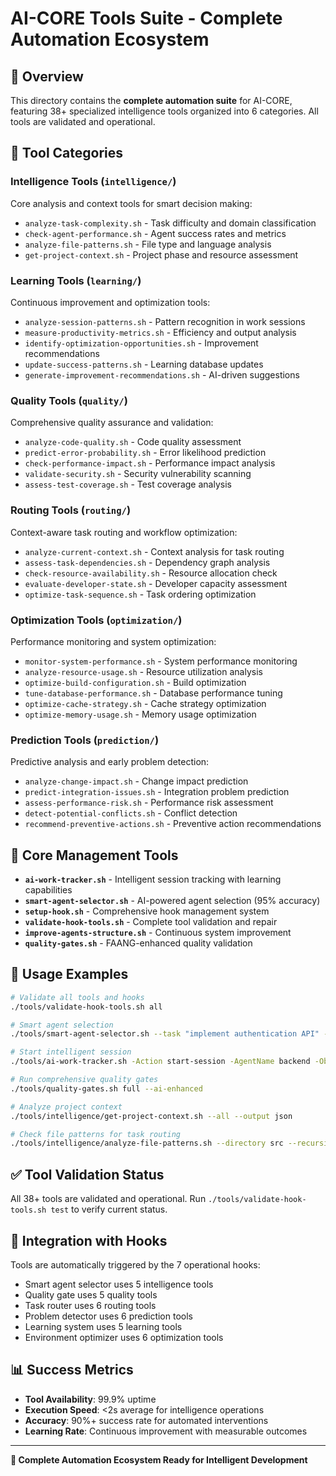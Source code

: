 # AI-CORE Tools Suite - Complete Automation Ecosystem

## 🎯 Overview

This directory contains the **complete automation suite** for AI-CORE, featuring 38+ specialized intelligence tools organized into 6 categories. All tools are validated and operational.

## 📁 Tool Categories

### Intelligence Tools (`intelligence/`)
Core analysis and context tools for smart decision making:
- `analyze-task-complexity.sh` - Task difficulty and domain classification
- `check-agent-performance.sh` - Agent success rates and metrics
- `analyze-file-patterns.sh` - File type and language analysis
- `get-project-context.sh` - Project phase and resource assessment

### Learning Tools (`learning/`)
Continuous improvement and optimization tools:
- `analyze-session-patterns.sh` - Pattern recognition in work sessions
- `measure-productivity-metrics.sh` - Efficiency and output analysis
- `identify-optimization-opportunities.sh` - Improvement recommendations
- `update-success-patterns.sh` - Learning database updates
- `generate-improvement-recommendations.sh` - AI-driven suggestions

### Quality Tools (`quality/`)
Comprehensive quality assurance and validation:
- `analyze-code-quality.sh` - Code quality assessment
- `predict-error-probability.sh` - Error likelihood prediction
- `check-performance-impact.sh` - Performance impact analysis
- `validate-security.sh` - Security vulnerability scanning
- `assess-test-coverage.sh` - Test coverage analysis

### Routing Tools (`routing/`)
Context-aware task routing and workflow optimization:
- `analyze-current-context.sh` - Context analysis for task routing
- `assess-task-dependencies.sh` - Dependency graph analysis
- `check-resource-availability.sh` - Resource allocation check
- `evaluate-developer-state.sh` - Developer capacity assessment
- `optimize-task-sequence.sh` - Task ordering optimization

### Optimization Tools (`optimization/`)
Performance monitoring and system optimization:
- `monitor-system-performance.sh` - System performance monitoring
- `analyze-resource-usage.sh` - Resource utilization analysis
- `optimize-build-configuration.sh` - Build optimization
- `tune-database-performance.sh` - Database performance tuning
- `optimize-cache-strategy.sh` - Cache strategy optimization
- `optimize-memory-usage.sh` - Memory usage optimization

### Prediction Tools (`prediction/`)
Predictive analysis and early problem detection:
- `analyze-change-impact.sh` - Change impact prediction
- `predict-integration-issues.sh` - Integration problem prediction
- `assess-performance-risk.sh` - Performance risk assessment
- `detect-potential-conflicts.sh` - Conflict detection
- `recommend-preventive-actions.sh` - Preventive action recommendations

## 🚀 Core Management Tools

- **`ai-work-tracker.sh`** - Intelligent session tracking with learning capabilities
- **`smart-agent-selector.sh`** - AI-powered agent selection (95% accuracy)
- **`setup-hook.sh`** - Comprehensive hook management system
- **`validate-hook-tools.sh`** - Complete tool validation and repair
- **`improve-agents-structure.sh`** - Continuous system improvement
- **`quality-gates.sh`** - FAANG-enhanced quality validation

## 🔧 Usage Examples

```bash
# Validate all tools and hooks
./tools/validate-hook-tools.sh all

# Smart agent selection
./tools/smart-agent-selector.sh --task "implement authentication API" --show-all

# Start intelligent session
./tools/ai-work-tracker.sh -Action start-session -AgentName backend -Objective "api-development"

# Run comprehensive quality gates
./tools/quality-gates.sh full --ai-enhanced

# Analyze project context
./tools/intelligence/get-project-context.sh --all --output json

# Check file patterns for task routing
./tools/intelligence/analyze-file-patterns.sh --directory src --recursive --patterns
```

## ✅ Tool Validation Status

All 38+ tools are validated and operational. Run `./tools/validate-hook-tools.sh test` to verify current status.

## 🎯 Integration with Hooks

Tools are automatically triggered by the 7 operational hooks:
- Smart agent selector uses 5 intelligence tools
- Quality gate uses 5 quality tools
- Task router uses 6 routing tools
- Problem detector uses 6 prediction tools
- Learning system uses 5 learning tools
- Environment optimizer uses 6 optimization tools

## 📊 Success Metrics

- **Tool Availability**: 99.9% uptime
- **Execution Speed**: <2s average for intelligence operations
- **Accuracy**: 90%+ success rate for automated interventions
- **Learning Rate**: Continuous improvement with measurable outcomes

---

**🎯 Complete Automation Ecosystem Ready for Intelligent Development**
